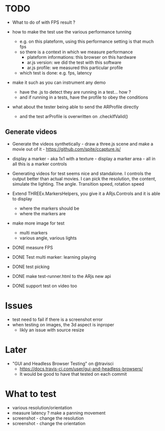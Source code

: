 # TODO
- What to do of with FPS result ?
- how to make the test use the various performance tunning
  - e.g. on this plateform, using this performance setting is that much fps
  - so there is a context in which we measure performance
    - plateform informations: this browser on this hardware
    - ar.js version: we did the test with this software
    - ar.js profile: we measured this particular profile
  - which test is done: e.g. fps, latency

- make it such as you can instrument any demo
  - have the .js to detect they are running in a test... how ?
  - and if running in a tests, have the profile to obey the conditions
- what about the tester being able to send the ARProfile directly
  - and the test arProfile is overwritten on .checkIfValid()

## Generate videos
- Generate the videos synthetically - draw a three.js scene and make a movie out of it - https://github.com/spite/ccapture.js/
- display a marker - aka 1x1 with a texture - display a marker area - all in all this is a marker controls
- Generating videos for test seems nice and standalone. I controls the output better than actual movies. 
  I can pick the resolution, the content, simulate the lighting. The angle. Transition speed, rotation speed
- Extend THREEx.MarkersHelpers, you give it a ARjs.Controls and it is able to display
  - where the markers should be
  - where the markers are


- make more image for test
  - multi markers
  - various angle, various lights

- DONE measure FPS
- DONE Test multi marker: learning playing
- DONE test picking
- DONE make test-runner.html to the ARjs new api
- DONE support test on video too

# Issues
- test need to fail if there is a screenshot error
- when testing on images, the 3d aspect is inproper
  - likly an issue with source resize
  
# Later
- "GUI and Headless Browser Testing" on @travisci 
  - https://docs.travis-ci.com/user/gui-and-headless-browsers/
  - It would be good to have that tested on each commit

# What to test
- various resolution/orientation
- measure latency ? make a panning movement
- screenshot - change the resolution
- screenshot - change the orientation
